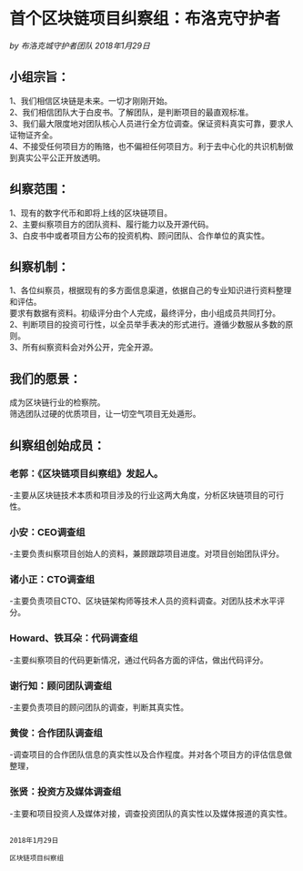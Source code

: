 # 首个区块链项目纠察组：布洛克守护者

*by 布洛克城守护者团队  2018年1月29日*

## 小组宗旨：

1、我们相信区块链是未来。一切才刚刚开始。</br>
2、我们相信团队大于白皮书。了解团队，是判断项目的最直观标准。</br>
3、我们最大限度地对团队核心人员进行全方位调查。保证资料真实可靠，要求人证物证齐全。</br>
4、不接受任何项目方的贿赂，也不偏袒任何项目方。利于去中心化的共识机制做到真实公平公正开放透明。</br>

## 纠察范围：

1、现有的数字代币和即将上线的区块链项目。</br>
2、主要纠察项目方的团队资料、履行能力以及开源代码。</br>
3、白皮书中或者项目方公布的投资机构、顾问团队、合作单位的真实性。</br>

## 纠察机制：

1、各位纠察员，根据现有的多方面信息渠道，依据自己的专业知识进行资料整理和评估。</br>
要求有数据有资料。初级评分由个人完成，最终评分，由小组成员共同打分。</br>
2、判断项目的投资可行性，以全员举手表决的形式进行。遵循少数服从多数的原则。</br>
3、所有纠察资料会对外公开，完全开源。</br>

## 我们的愿景：

成为区块链行业的检察院。</br>
筛选团队过硬的优质项目，让一切空气项目无处遁形。</br>

## 纠察组创始成员：

### 老郭：《区块链项目纠察组》发起人。
-主要从区块链技术本质和项目涉及的行业这两大角度，分析区块链项目的可行性。</br>

### 小安：CEO调查组
-主要负责纠察项目创始人的资料，兼顾跟踪项目进度。对项目创始团队评分。</br>

### 诸小正：CTO调查组
-主要负责项目CTO、区块链架构师等技术人员的资料调查。对团队技术水平评分。</br>

### Howard、铁耳朵：代码调查组
-主要纠察项目的代码更新情况，通过代码各方面的评估，做出代码评分。</br>

### 谢行知：顾问团队调查组
-主要负责项目的顾问团队的调查，判断其真实性。</br>

### 黄俊：合作团队调查组
-调查项目的合作团队信息的真实性以及合作程度。并对各个项目方的评估信息做整理，</br>

### 张贤：投资方及媒体调查组
-主要和项目投资人及媒体对接，调查投资团队的真实性以及媒体报道的真实性。</br>

                                                                                2018年1月29日
                                                                               区块链项目纠察组
